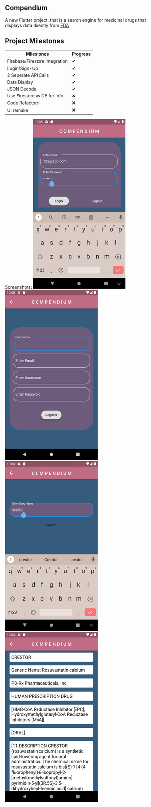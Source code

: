 ## Compendium

A new Flutter project, that is a search engine for medicinal drugs that displays data directly from [FDA](https://open.fda.gov/)

## Project Milestones

| Milestones                     | Progress |
| ------------------------------ | -------- |
| Firebase/Firestore Integration | ✔        |
| Login/Sign-Up                  | ✔        |
| 2 Seperate API Calls           | ✔        |
| Data Display                   | ✔        |
| JSON Decode                    | ✔        |
| Use Firestore as DB for Info   | ❌       |
| Code Refactors                 | ❌       |
| UI remake                      | ❌       |

Screenshots:
<img src="https://github.com/kevkanae/compendium/blob/main/extra/1.png" width="300" height="550">  <img src="https://github.com/kevkanae/compendium/blob/main/extra/2.png" width="300" height="550">
<img src="https://github.com/kevkanae/compendium/blob/main/extra/3.png" width="300" height="550">  <img src="https://github.com/kevkanae/compendium/blob/main/extra/4.png" width="300" height="550">
